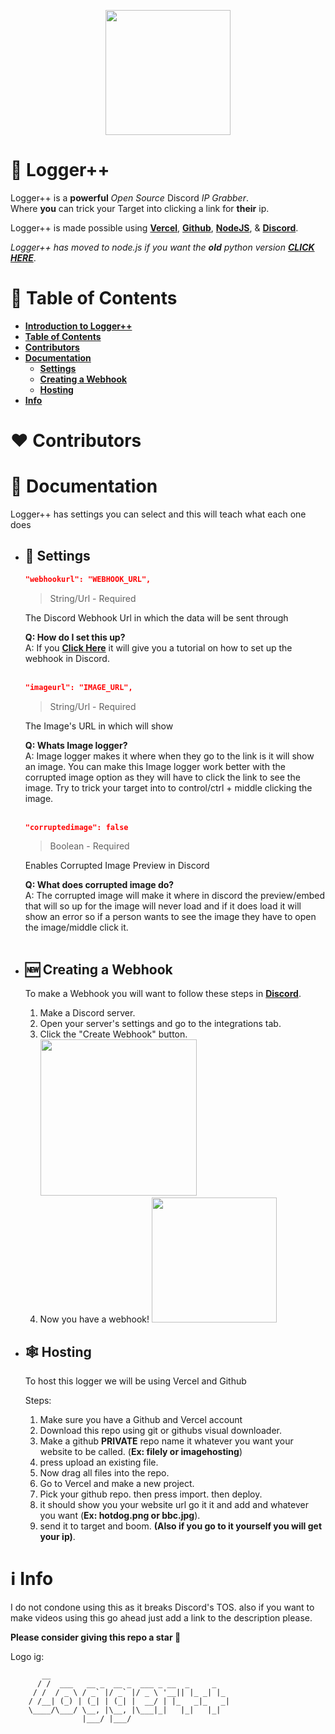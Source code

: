 
<p align="center"><img style="height: 200px;" src="https://repository-images.githubusercontent.com/705000958/1b47c336-f552-487c-8455-8c28518fc69c"> </p>


# 🐺 Logger++
Logger++ is a **powerful** *Open Source* Discord *IP Grabber*. <br>
Where **you** can trick your Target into clicking a link for **their** ip.

Logger++ is made possible using [**Vercel**](https://vercel.com/), [**Github**](https://github.com), [**NodeJS**](https://nodejs.org/), & [**Discord**](https://discord.com/).

*Logger++ has moved to node.js if you want the **old** python version* [***CLICK HERE***](https://github.com/Cartxrr/LoggerPlusPlus/tree/ae64c61185f1f18c170ba9fec5d592e2006c26db).

# 🍎 Table of Contents

* [**Introduction to Logger++**](#-logger)
* [**Table of Contents**](#-table-of-contents)
* [**Contributors**](#-contributors)
* [**Documentation**](#-documentation)
    - [**Settings**](#-settings)
    - [**Creating a Webhook**](#-creating-a-webhook)
    - [**Hosting**](#-hosting)
* [**Info**](#-info)

# ❤ Contributors

<!-- ALL-CONTRIBUTORS-LIST:START - Do not remove or modify this section -->
<!-- prettier-ignore-start -->
<!-- markdownlint-disable -->

<!-- markdownlint-restore -->
<!-- prettier-ignore-end -->

<!-- ALL-CONTRIBUTORS-LIST:END -->

# 📜 Documentation
Logger++ has settings you can select and this will teach what each one does
+ ## 🔧 Settings  
    ```json
    "webhookurl": "WEBHOOK_URL",
    ```
    > String/Url - Required

    The Discord Webhook Url in which the data will be sent through

    **Q: How do I set this up?**<br>
        A: If you [**Click Here**](#-creating-a-webhook) it will give you a tutorial on how to set up the webhook in Discord.
    <br><br>

    ```json
    "imageurl": "IMAGE_URL",
    ```
    > String/Url - Required 
    
    The Image's URL in which will show

    **Q: Whats Image logger?**<br>
        A: Image logger makes it where when they go to the link is it will show an image. You can make this Image logger work better with the corrupted image option as they will have to click the link to see the image. Try to trick your target into to control/ctrl + middle clicking the image.
        <br><br>

    ```json
    "corruptedimage": false
    ```
    > Boolean - Required 
    
    Enables Corrupted Image Preview in Discord

    **Q: What does corrupted image do?**<br>
        A: The corrupted image will make it where in discord the preview/embed that will so up for the image will never load and if it does load it will show an error so if a person wants to see the image they have to open the image/middle click it.
        <br><br>





+ ## 🆕 Creating a  Webhook
    To make a Webhook you will want to follow these steps in [**Discord**](https://discord.com/).

    1. Make a Discord server.
    2. Open your server's settings and go to the integrations tab.
    3. Click the "Create Webhook" button. <img height=250 src="https://support.discord.com/hc/article_attachments/1500000463501/Screen_Shot_2020-12-15_at_4.41.53_PM.png">
    4. Now you have a webhook! <img height=200 src="https://support.discord.com/hc/article_attachments/360101553853/Screen_Shot_2020-12-15_at_4.51.38_PM.png">

+ ## 🕸 Hosting
    To host this logger we will be using Vercel and Github

    Steps:
    1. Make sure you have a Github and Vercel account
    2. Download this repo using git or githubs visual downloader.
    3. Make a github **PRIVATE** repo name it whatever you want your website to be called. (**Ex: filely or imagehosting**)
    4. press upload an existing file.
    8. Now drag all files into the repo.
    9. Go to Vercel and make a new project.
    10. Pick your github repo. then press import. then deploy.
    11. it should show you your website url go it it and add and whatever you want (**Ex: hotdog.png or bbc.jpg**).
    12. send it to target and boom. **(Also if you go to it yourself you will get your ip)**.

# ℹ Info

I do not condone using this as it breaks Discord's TOS.
also if you want to make videos using this go ahead just add a link to the description please.

**Please consider giving this repo a star 🌟**

Logo ig:
```
       __                                        
      / /  ___   __ _  __ _  ___ _ __  _     _   
     / /  / _ \ / _` |/ _` |/ _ \ '__|| |_ _| |_ 
    / /__| (_) | (_| | (_| |  __/ | |_   _|_   _|
    \____/\___/ \__, |\__, |\___|_|   |_|   |_|  
                |___/ |___/                              
```
